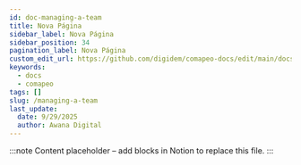 ```yaml
---
id: doc-managing-a-team
title: Nova Página
sidebar_label: Nova Página
sidebar_position: 34
pagination_label: Nova Página
custom_edit_url: https://github.com/digidem/comapeo-docs/edit/main/docs/managing-projects/managing-a-team.md
keywords:
  - docs
  - comapeo
tags: []
slug: /managing-a-team
last_update:
  date: 9/29/2025
  author: Awana Digital
---
```


<!-- Placeholder content generated automatically because the Notion page is missing a Website Block. -->

:::note
Content placeholder – add blocks in Notion to replace this file.
:::
